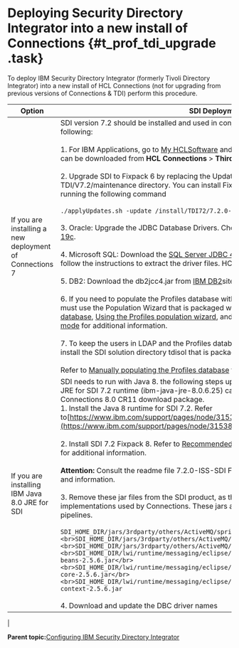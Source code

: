 # Deploying Security Directory Integrator into a new install of Connections {#t_prof_tdi_upgrade .task}

To deploy IBM Security Directory Integrator \(formerly Tivoli Directory Integrator\) into a new install of HCL Connections \(not for upgrading from previous versions of Connections & TDI\) perform this procedure.

|Option|SDI Deployment Steps          |
|------|------------------------------|
|If you are installing a new deployment of Connections 7|SDI version 7.2 should be installed and used in conjunction with Connections 7. Perform the following:<br> <br>1.  For IBM Applications, go to [My HCLSoftware](https://my.hcltechsw.com/) and the **Security Directory Integrator \(SDI\) v7.2** can be downloaded from **HCL Connections** > **Third.Party Software** . </br><br>2.  Upgrade SDI to Fixpack 6 by replacing the UpdateInstaller.jar with the Fixpack 6 file from your TDI/V7.2/maintenance directory. You can install Fixpack 6 from the TDI/V7.2/bin directory by running the following command</br><br>```./applyUpdates.sh -update /install/TDI72/7.2.0-ISS-SDI-FP0006/SDI-7.2-FP0006.zip```</br><br>3.  Oracle: Upgrade the JDBC Database Drivers. Choose and download either [Oracle 18c](https://www.oracle.com/database/technologies/appdev/jdbc-ucp-183-downloads.html) and [Oracle 19c](https://www.oracle.com/database/technologies/appdev/jdbc-ucp-19-6-c-downloads.htm).</br><br>4.  Microsoft SQL: Download the [SQL Server JDBC 4.2 driver](https://learn.microsoft.com/en-us/sql/connect/jdbc/release-notes-for-the-jdbc-driver?view=sql-server-ver16#42) from the Microsoft™ web site and follow the instructions to extract the driver files. HCL Connections uses the sqljdbc42.jar file.</br><br>5.  DB2: Download the db2jcc4.jar from [IBM DB2](https://www.ibm.com/support/pages/db2-jdbc-driver-versions-and-downloads)site.</br><br>6.  If you need to populate the Profiles database with people from your company's LDAP, then you must use the Population Wizard that is packaged with Connections. Refer to [Populating the Profiles database](t_prof_install_profiles_db.md), [Using the Profiles population wizard](t_prof_populate.md), and [Using the Profiles population wizard in silent mode](t_silent_population_wizard.md) for additional information.</br><br>7.  To keep the users in LDAP and the Profiles database in sync you must manually download and install the SDI solution directory tdisol that is packaged with Connections.</br><br>Refer to [Manually populating the Profiles database](t_prof_populate_manual.md) for additional information.|
|If you are installing IBM Java 8.0 JRE for SDI|SDI needs to run with Java 8. the following steps updates the SDI with Java 8 and the IBM Java 8 JRE for SDI 7.2 runtime \(ibm-java-jre-8.0.6.25\) can be download from the [My HCLSoftware](https://my.hcltechsw.com/) in the Connections 8.0 CR11 download package.<br>1.  Install the Java 8 runtime for SDI 7.2. Refer to[https://www.ibm.com/support/pages/node/315385](https://www.ibm.com/support/pages/node/315385) for instructions on upgrading the JRE.</br><br>2.  Install SDI 7.2 Fixpack 8. Refer to [Recommended fixes for IBM Security Directory Integrator \(SDI\)](https://www.ibm.com/support/pages/recommended-fixes-ibm-tivoli-directory-integrator-tdi-ibm-security-directory-integrator-sdi#ver72) for additional information.</br><br> **Attention:** Consult the readme file 7.2.0-ISS-SDI FP0008\_README.html for complete instructions and information.</br><br>3.  Remove these jar files from the SDI product, as they will conflict with the newer Spring implementations used by Connections. These jars are not required for the HCL Connections TDI pipelines.</br><br>```SDI_HOME_DIR/jars/3rdparty/others/ActiveMQ/spring-beans.jar</br><br>SDI_HOME_DIR/jars/3rdparty/others/ActiveMQ/spring-context.jar</br><br>SDI_HOME_DIR/jars/3rdparty/others/ActiveMQ/spring-core.jar</br><br>SDI_HOME_DIR/lwi/runtime/messaging/eclipse/plugins/org.apache.activemq_5.2.0/lib/spring-beans-2.5.6.jar</br><br>SDI_HOME_DIR/lwi/runtime/messaging/eclipse/plugins/org.apache.activemq_5.2.0/lib/spring-core-2.5.6.jar</br><br>SDI_HOME_DIR/lwi/runtime/messaging/eclipse/plugins/org.apache.activemq_5.2.0/lib/spring-context-2.5.6.jar```</br><br>4.  Download and update the DBC driver names

|

**Parent topic:**[Configuring IBM Security Directory Integrator](../install/t_prof_install_tdi.md)

